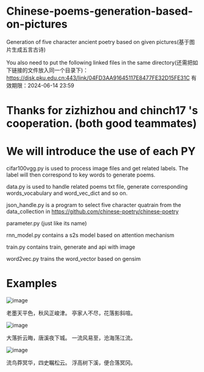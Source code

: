 # Chinese-poems-generation-based-on-pictures
Generation of five character ancient poetry based on given pictures(基于图片生成五言古诗)

You also need to put the following linked files in the same directory(还需把如下链接的文件放入同一个目录下)：
https://disk.pku.edu.cn:443/link/04FD3AA91645117E8477FE32D15FE31C
有效期限：2024-06-14 23:59

# Thanks for zizhizhou and chinch17 's cooperation. (both good teammates)

# We will introduce the use of each PY
cifar100vgg.py is used to process image files and get related labels. The label will then correspond to key words to generate poems.

data.py is used to handle related poems txt file, generate corresponding words_vocabulary and word_vec_dict and so on.

json_handle.py is a program to select five character quatrain from the data_collection in https://github.com/chinese-poetry/chinese-poetry

parameter.py (just like its name)

rnn_model.py contains a s2s model based on attention mechanism

train.py contains train, generate and api with image

word2vec.py trains the word_vector based on gensim

# Examples
![image](https://github.com/Gold-Sea/Chinese-poems-generation-based-on-pictures/blob/master/readme_pictures/fs.jpg)

老墨天平色，秋风正峻津。
亭家人不尽，花落影斜喧。


![image](https://github.com/Gold-Sea/Chinese-poems-generation-based-on-pictures/blob/master/readme_pictures/sea.jpg)

大落折云晦，唐溪夜下城。
一流风易至，沧海荡江流。


![image](https://github.com/Gold-Sea/Chinese-poems-generation-based-on-pictures/blob/master/readme_pictures/shu.jpg)

流鸟莽冥华，四史瞩松云。
浮高树下溪，便合落冥冈。
